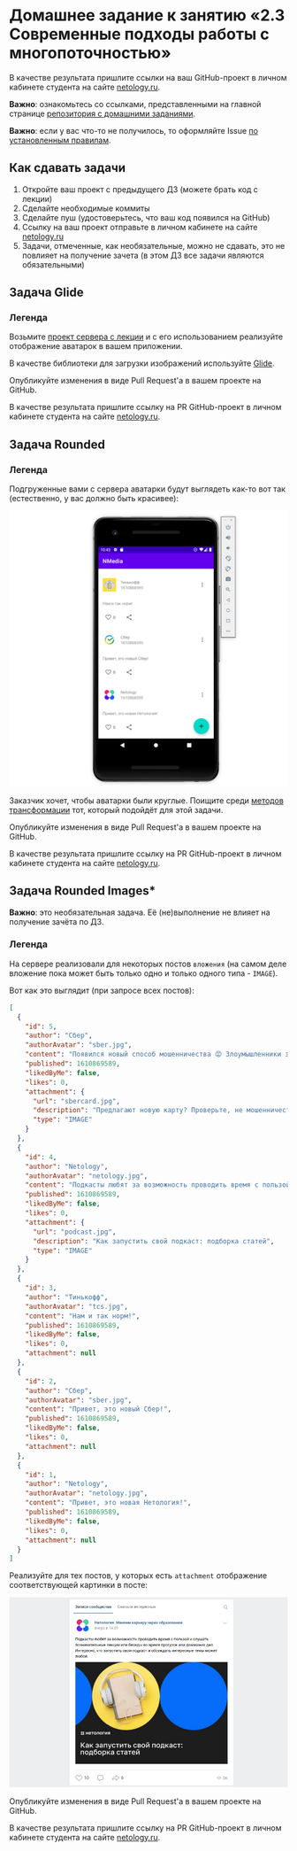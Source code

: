 # Домашнее задание к занятию «2.3 Современные подходы работы с многопоточностью»

В качестве результата пришлите ссылки на ваш GitHub-проект в личном кабинете студента на сайте [netology.ru](https://netology.ru).

**Важно**: ознакомьтесь со ссылками, представленными на главной странице [репозитория с домашними заданиями](../README.md).

**Важно**: если у вас что-то не получилось, то оформляйте Issue [по установленным правилам](../report-requirements.md).

## Как сдавать задачи

1. Откройте ваш проект с предыдущего ДЗ (можете брать код с лекции)
1. Сделайте необходимые коммиты
1. Сделайте пуш (удостоверьтесь, что ваш код появился на GitHub)
1. Ссылку на ваш проект отправьте в личном кабинете на сайте [netology.ru](https://netology.ru)
1. Задачи, отмеченные, как необязательные, можно не сдавать, это не повлияет на получение зачета (в этом ДЗ все задачи являются обязательными)

## Задача Glide

### Легенда

Возьмите [проект сервера с лекции](https://github.com/netology-code/andin-code/tree/master/06_android) и с его использованием реализуйте отображение аватарок в вашем приложении.

В качестве библиотеки для загрузки изображений используйте [Glide](https://bumptech.github.io/glide/).

Опубликуйте изменения в виде Pull Request'а в вашем проекте на GitHub.

В качестве результата пришлите ссылку на PR GitHub-проект в личном кабинете студента на сайте [netology.ru](https://netology.ru).

## Задача Rounded

### Легенда

Подгруженные вами с сервера аватарки будут выглядеть как-то вот так (естественно, у вас должно быть красивее):

![](pic/avatars.png)

Заказчик хочет, чтобы аватарки были круглые. Поищите среди [методов трансформации](https://bumptech.github.io/glide/doc/transformations.html) тот, который подойдёт для этой задачи.

Опубликуйте изменения в виде Pull Request'а в вашем проекте на GitHub.

В качестве результата пришлите ссылку на PR GitHub-проект в личном кабинете студента на сайте [netology.ru](https://netology.ru).

## Задача Rounded Images*

**Важно**: это необязательная задача. Её (не)выполнение не влияет на получение зачёта по ДЗ.

### Легенда

На сервере реализовали для некоторых постов `вложения` (на самом деле вложение пока может быть только одно и только одного типа - `IMAGE`).

Вот как это выглядит (при запросе всех постов):
```json
[
  {
    "id": 5,
    "author": "Сбер",
    "authorAvatar": "sber.jpg",
    "content": "Появился новый способ мошенничества 😡 Злоумышленники звонят от имени банка и говорят, что для клиента выпущена новая, особо защищённая карта, которую можно добавить в приложение Кошелёк на смартфоне. Под диктовку мошенника человек привязывает к Кошельку его карту, причём указывает своё имя. Если карту пополнить, деньги уйдут мошеннику.\n\nДело в том, что в Кошелёк можно добавить любую, даже чужую карту, а имя поставить какое угодно. Но чужая банковская карта не будет отображаться, например, в СберБанк Онлайн.",
    "published": 1610869589,
    "likedByMe": false,
    "likes": 0,
    "attachment": {
      "url": "sbercard.jpg",
      "description": "Предлагают новую карту? Проверьте, не мошенничество ли это!",
      "type": "IMAGE"
    }
  },
  {
    "id": 4,
    "author": "Netology",
    "authorAvatar": "netology.jpg",
    "content": "Подкасты любят за возможность проводить время с пользой и слушать познавательные лекции или беседы во время прогулок или домашних дел. Интересно, что запустить свой подкаст и обсуждать интересные темы может любой.",
    "published": 1610869589,
    "likedByMe": false,
    "likes": 0,
    "attachment": {
      "url": "podcast.jpg",
      "description": "Как запустить свой подкаст: подборка статей",
      "type": "IMAGE"
    }
  },
  {
    "id": 3,
    "author": "Тинькофф",
    "authorAvatar": "tcs.jpg",
    "content": "Нам и так норм!",
    "published": 1610869589,
    "likedByMe": false,
    "likes": 0,
    "attachment": null
  },
  {
    "id": 2,
    "author": "Сбер",
    "authorAvatar": "sber.jpg",
    "content": "Привет, это новый Сбер!",
    "published": 1610869589,
    "likedByMe": false,
    "likes": 0,
    "attachment": null
  },
  {
    "id": 1,
    "author": "Netology",
    "authorAvatar": "netology.jpg",
    "content": "Привет, это новая Нетология!",
    "published": 1610869589,
    "likedByMe": false,
    "likes": 0,
    "attachment": null
  }
]
```

Реализуйте для тех постов, у которых есть `attachment` отображение соответствующей картинки в посте:

![](pic/attachment.png)

Опубликуйте изменения в виде Pull Request'а в вашем проекте на GitHub.

В качестве результата пришлите ссылку на PR GitHub-проект в личном кабинете студента на сайте [netology.ru](https://netology.ru).
